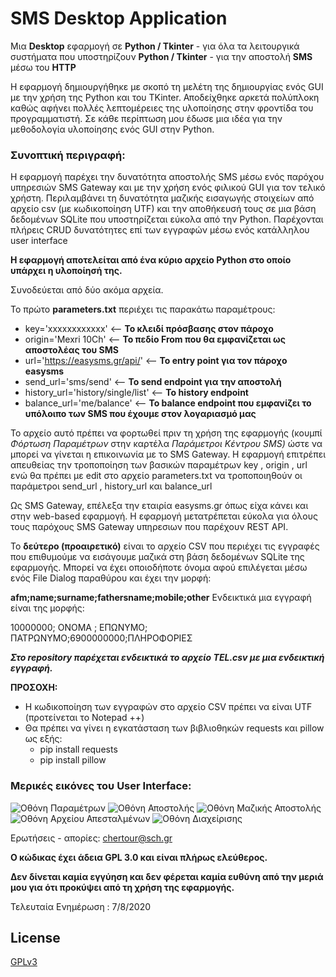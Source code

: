 # SMS Desktop Application

Μια **Desktop** εφαρμογή σε **Python / Tkinter** - για όλα τα λειτουργικά συστήματα που υποστηρίζουν **Python / Tkinter** - για την αποστολή **SMS** μέσω του **HTTP**

Η εφαρμογή δημιουργήθηκε με σκοπό τη μελέτη της δημιουργίας ενός GUI με την χρήση της Python και του TKinter. Αποδείχθηκε αρκετά πολύπλοκη καθώς αφήνει πολλές λεπτομέρειες της υλοποίησης στην φροντίδα του προγραμματιστή. Σε κάθε περίπτωση μου έδωσε μια ιδέα για την μεθοδολογία υλοποίησης ενός  GUI στην Python.

### Συνοπτική περιγραφή:  

Η εφαρμογή παρέχει την δυνατότητα αποστολής SMS μέσω ενός παρόχου υπηρεσιών SMS Gateway και με την χρήση ενός φιλικού GUI για τον τελικό χρήστη. Περιλαμβάνει τη δυνατότητα μαζικής εισαγωγής στοιχείων από αρχείο csv (με κωδικοποίηση UTF) και την αποθήκευσή τους σε μια βάση δεδομένων SQLite που υποστηρίζεται εύκολα από την Python. Παρέχονται πλήρεις CRUD δυνατότητες επί των εγγραφών μέσω ενός κατάλληλου user interface

**Η εφαρμογή αποτελείται από ένα κύριο αρχείο Python στο οποίο υπάρχει η υλοποίησή της.** 

Συνοδεύεται από δύο ακόμα αρχεία.

Το πρώτο **parameters.txt** περιέχει τις παρακάτω παραμέτρους: 

- key='xxxxxxxxxxxx'  <-- **Το κλειδί πρόσβασης στον πάροχο**
- origin='Mexri 10Ch'  <-- **Το πεδίο From που θα εμφανίζεται ως αποστολέας του SMS**
- url='https://easysms.gr/api/'  <-- **Το entry point για τον πάροχο easysms**
- send_url='sms/send'    <-- **To send endpoint για την αποστολή**
- history_url='history/single/list'  <-- **To history endpoint** 
- balance_url='me/balance' <-- **To balance endpoint που εμφανίζει το υπόλοιπο των SMS που έχουμε στον λογαριασμό μας**


To αρχείο αυτό πρέπει να φορτωθεί πριν τη χρήση της εφαρμογής (κουμπί *Φόρτωση Παραμέτρων* στην καρτέλα *Παράμετροι Κέντρου SMS)* ώστε να μπορεί να γίνεται η επικοινωνία με το SMS Gateway. 
H εφαρμογή επιτρέπει απευθείας την τροποποίηση των βασικών παραμέτρων key , origin , url ενώ θα πρέπει με edit στο αρχείο parameters.txt να τροποποιηθούν οι παράμετροι  send_url , history_url και balance_url

Ως SMS Gateway, επέλεξα την εταιρία easysms.gr όπως είχα κάνει και στην web-based εφαρμογή. Η εφαρμογή μετατρέπεται εύκολα για όλους τους παρόχους SMS Gateway υπηρεσιων που παρέχουν REST API. 

To **δεύτερο (προαιρετικό)** είναι το αρχείο CSV που περιέχει τις εγγραφές που επιθυμούμε να εισάγουμε μαζικά στη βάση δεδομένων SQLite της εφαρμογής.
Μπορεί να έχει οποιοδήποτε όνομα αφού επιλέγεται μέσω ενός File Dialog παραθύρου και έχει την μορφή: 

**afm;name;surname;fathersname;mobile;other**
Ενδεικτικά μια εγγραφή είναι της μορφής: 

10000000; ΟΝΟΜΑ ; ΕΠΩΝΥΜΟ; ΠΑΤΡΩΝΥΜΟ;6900000000;ΠΛΗΡΟΦΟΡΙΕΣ

***Στο repository παρέχεται ενδεικτικά το αρχείο TEL.csv με μια ενδεικτική εγγραφή.*** 


**ΠΡΟΣΟΧΗ:** 

 - Η κωδικοποίηση των εγγραφών στο αρχείο CSV πρέπει να είναι UTF (προτείνεται το Notepad ++)
 - Θα πρέπει να γίνει η εγκατάσταση των βιβλιοθηκών requests και pillow ως εξής: 
	 - pip install requests
	 - pip install pillow



### Μερικές εικόνες του User Interface:

![Οθόνη Παραμέτρων](http://users.sch.gr/chertour/sms_desktop/Screen1.png)
![Οθόνη Αποστολής](http://users.sch.gr/chertour/sms_desktop/Screen2.png)
![Οθόνη Μαζικής Αποστολής](http://users.sch.gr/chertour/sms_desktop/Screen3.png)
![Οθόνη Αρχείου Απεσταλμένων](http://users.sch.gr/chertour/sms_desktop/Screen4.png)
![Οθόνη Διαχείρισης](http://users.sch.gr/chertour/sms_desktop/Screen5.png)

Ερωτήσεις - απορίες: chertour@sch.gr

**Ο κώδικας έχει άδεια GPL 3.0 και είναι πλήρως ελεύθερος.**  

**Δεν δίνεται καμία εγγύηση και δεν φέρεται καμία ευθύνη από την μεριά μου για ότι προκύψει από τη χρήση της εφαρμογής.**

Τελευταία Ενημέρωση : 7/8/2020 

## License
[GPLv3](https://choosealicense.com/licenses/gpl-3.0/)
